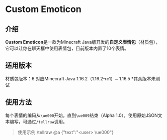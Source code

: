 # Custom Emoticon

## 介绍

**Custom Emoticon**是一款为Minecraft Java版开发的**自定义表情包**（材质包），它可以让你在聊天框中使用表情包，目前版本内置了10个表情。

## 适用版本
材质包版本：6
对应Minecraft Java 1.16.2（1.16.2-rc1）~ 1.16.5
*其余版本未测试

## 使用方法

每个表情的编码从`\ue000`开始，直到`\ue009`结束（Alpha 1.0），使用原始JSON文本编写，可通过`/tellraw`调用。

>使用示例
/tellraw @a {"text":"\<user> \ue000"}